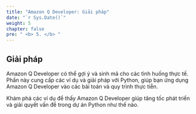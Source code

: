 ```yaml
---
title: "Amazon Q Developer: Giải pháp"
date: "`r Sys.Date()`"
weight: 5
chapter: false
pre: " <b> 5. </b> "
---
```


## Giải pháp

Amazon Q Developer có thể gợi ý và sinh mã cho các tình huống thực tế. Phần này cung cấp các ví dụ và giải pháp với Python, giúp bạn ứng dụng Amazon Q Developer vào các bài toán và quy trình thực tiễn.

Khám phá các ví dụ để thấy Amazon Q Developer giúp tăng tốc phát triển và giải quyết vấn đề trong dự án Python như thế nào.